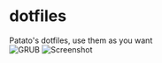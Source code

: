 # dotfiles
Patato's dotfiles, use them as you want\
![GRUB](https://github.com/Patato777/dotfiles/blob/main/grub.JPG?raw=true)
![Screenshot](https://github.com/Patato777/dotfiles/blob/main/ncmpcpp%2Bcava%2Bneofetch%2Bpolybar%2Btoilet%2Bkitty%20vfin.png?raw=true)
